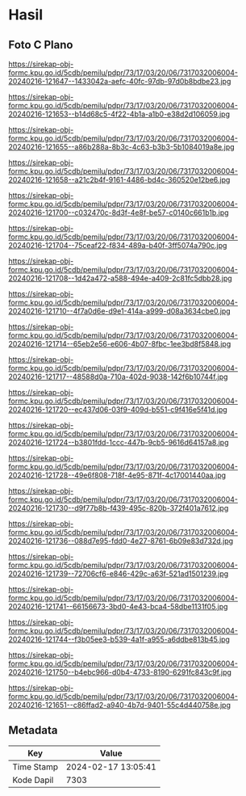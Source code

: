 # Hasil

## Foto C Plano

https://sirekap-obj-formc.kpu.go.id/5cdb/pemilu/pdpr/73/17/03/20/06/7317032006004-20240216-121647--1433042a-aefc-40fc-97db-97d0b8bdbe23.jpg

https://sirekap-obj-formc.kpu.go.id/5cdb/pemilu/pdpr/73/17/03/20/06/7317032006004-20240216-121653--b14d68c5-4f22-4b1a-a1b0-e38d2d106059.jpg

https://sirekap-obj-formc.kpu.go.id/5cdb/pemilu/pdpr/73/17/03/20/06/7317032006004-20240216-121655--a86b288a-8b3c-4c63-b3b3-5b1084019a8e.jpg

https://sirekap-obj-formc.kpu.go.id/5cdb/pemilu/pdpr/73/17/03/20/06/7317032006004-20240216-121658--a21c2b4f-9161-4486-bd4c-360520e12be6.jpg

https://sirekap-obj-formc.kpu.go.id/5cdb/pemilu/pdpr/73/17/03/20/06/7317032006004-20240216-121700--c032470c-8d3f-4e8f-be57-c0140c661b1b.jpg

https://sirekap-obj-formc.kpu.go.id/5cdb/pemilu/pdpr/73/17/03/20/06/7317032006004-20240216-121704--75ceaf22-f834-489a-b40f-3ff5074a790c.jpg

https://sirekap-obj-formc.kpu.go.id/5cdb/pemilu/pdpr/73/17/03/20/06/7317032006004-20240216-121708--1d42a472-a588-494e-a409-2c81fc5dbb28.jpg

https://sirekap-obj-formc.kpu.go.id/5cdb/pemilu/pdpr/73/17/03/20/06/7317032006004-20240216-121710--4f7a0d6e-d9e1-414a-a999-d08a3634cbe0.jpg

https://sirekap-obj-formc.kpu.go.id/5cdb/pemilu/pdpr/73/17/03/20/06/7317032006004-20240216-121714--65eb2e56-e606-4b07-8fbc-1ee3bd8f5848.jpg

https://sirekap-obj-formc.kpu.go.id/5cdb/pemilu/pdpr/73/17/03/20/06/7317032006004-20240216-121717--48588d0a-710a-402d-9038-142f6b10744f.jpg

https://sirekap-obj-formc.kpu.go.id/5cdb/pemilu/pdpr/73/17/03/20/06/7317032006004-20240216-121720--ec437d06-03f9-409d-b551-c9f416e5f41d.jpg

https://sirekap-obj-formc.kpu.go.id/5cdb/pemilu/pdpr/73/17/03/20/06/7317032006004-20240216-121724--b3801fdd-1ccc-447b-9cb5-9616d64157a8.jpg

https://sirekap-obj-formc.kpu.go.id/5cdb/pemilu/pdpr/73/17/03/20/06/7317032006004-20240216-121728--49e6f808-718f-4e95-871f-4c17001440aa.jpg

https://sirekap-obj-formc.kpu.go.id/5cdb/pemilu/pdpr/73/17/03/20/06/7317032006004-20240216-121730--d9f77b8b-f439-495c-820b-372f401a7612.jpg

https://sirekap-obj-formc.kpu.go.id/5cdb/pemilu/pdpr/73/17/03/20/06/7317032006004-20240216-121736--088d7e95-fdd0-4e27-8761-6b09e83d732d.jpg

https://sirekap-obj-formc.kpu.go.id/5cdb/pemilu/pdpr/73/17/03/20/06/7317032006004-20240216-121739--72706cf6-e846-429c-a63f-521ad1501239.jpg

https://sirekap-obj-formc.kpu.go.id/5cdb/pemilu/pdpr/73/17/03/20/06/7317032006004-20240216-121741--66156673-3bd0-4e43-bca4-58dbe1131f05.jpg

https://sirekap-obj-formc.kpu.go.id/5cdb/pemilu/pdpr/73/17/03/20/06/7317032006004-20240216-121744--f3b05ee3-b539-4a1f-a955-a6ddbe813b45.jpg

https://sirekap-obj-formc.kpu.go.id/5cdb/pemilu/pdpr/73/17/03/20/06/7317032006004-20240216-121750--b4ebc966-d0b4-4733-8190-6291fc843c9f.jpg

https://sirekap-obj-formc.kpu.go.id/5cdb/pemilu/pdpr/73/17/03/20/06/7317032006004-20240216-121651--c86ffad2-a940-4b7d-9401-55c4d440758e.jpg


## Metadata

| Key        | Value               |
| ---------- | ------------------- |
| Time Stamp | 2024-02-17 13:05:41 |
| Kode Dapil | 7303                |




